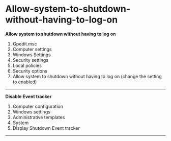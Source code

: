 # Allow-system-to-shutdown-without-having-to-log-on

**Allow system to shutdown without having to log on**
1. Gpedit.msc
2. Computer settings
3. Windows Settings
4. Security settings
5. Local policies
6. Security options
7. Allow system to shutdown without having to log on
(change the setting to enabled)

**********************

**Disable Event tracker**

1. Computer configuration
2. Windows settings
3. Administrative templates
4. System
5. Display Shutdown Event tracker

**********************
